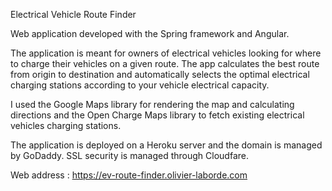 Electrical Vehicle Route Finder

Web application developed with the Spring framework and Angular.

The application is meant for owners of electrical vehicles looking for where to charge their vehicles on a given route. The app calculates the best route from origin to destination and automatically selects the optimal electrical charging stations according to your vehicle electrical capacity.

I used the Google Maps library for rendering the map and calculating directions and the Open Charge Maps library to fetch existing electrical vehicles charging stations.

The application is deployed on a Heroku server and the domain is managed by GoDaddy. SSL security is managed through Cloudfare.

Web address : https://ev-route-finder.olivier-laborde.com
